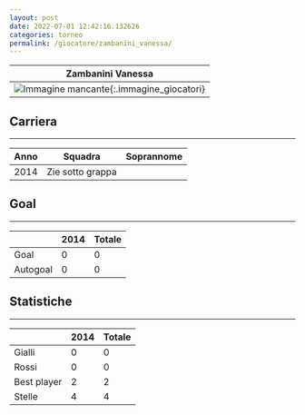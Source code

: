 ```yaml
---
layout: post
date: 2022-07-01 12:42:16.132626
categories: torneo
permalink: /giocatore/zambanini_vanessa/
---
```

<link rel='stylesheets' href='./../assets/giocatori.css'>

| Zambanini Vanessa |
|:-----:|
| ![Immagine mancante]('./../../assets/giocatori/zambanini_vanessa.png){:.immagine_giocatori} |


## Carriera
----

|Anno|Squadra|Soprannome|
|:---:|---|---|
|2014|Zie sotto grappa||


## Goal
----

| |2014| Totale |
|---|---|---|
|Goal|0|0|
|Autogoal|0|0|


## Statistiche
----

| |2014| Totale |
|---|---|---|
|Gialli|0|0|
|Rossi|0|0|
|Best player|2|2|
|Stelle|4|4|
